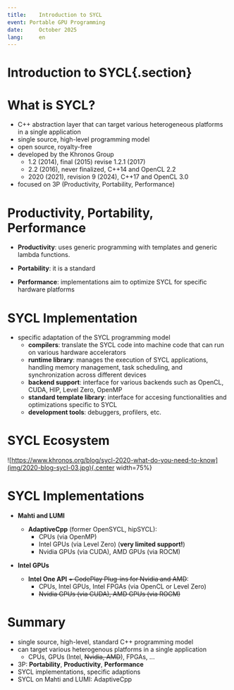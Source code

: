 ```yaml
---
title:    Introduction to SYCL
event: Portable GPU Programming
date:     October 2025
lang:     en
---
```


# Introduction to SYCL{.section}

# What is SYCL?

 - C++ abstraction layer that can target various heterogeneous platforms in a single application
 - single source, high-level programming model
 - open source, royalty-free
 - developed by the Khronos Group 
    - 1.2 (2014), final (2015) revise 1.2.1 (2017)
    - 2.2 (2016), never finalized, C++14 and OpenCL 2.2
    - 2020 (2021), revision 9 (2024), C++17 and OpenCL 3.0
 - focused on 3P (Productivity, Portability, Performance)


# Productivity, Portability, Performance

 - **Productivity**: uses generic programming with templates and generic lambda functions.


 - **Portability**: it is a standard


 - **Performance**: implementations aim to optimize SYCL for specific hardware platforms

# SYCL Implementation


  - specific  adaptation of the SYCL programming model
    - **compilers**:  translate the SYCL code into machine code that can run on various hardware accelerators
    - **runtime library**: manages the execution of SYCL applications, handling  memory management, task scheduling, and synchronization across different devices
    - **backend support**: interface for various backends such as OpenCL, CUDA, HIP,  Level Zero, OpenMP
    - **standard template library**: interface for accesing functionalities and optimizations specific to SYCL
    - **development tools**: debuggers, profilers, etc.


# SYCL Ecosystem

![https://www.khronos.org/blog/sycl-2020-what-do-you-need-to-know](img/2020-blog-sycl-03.jpg){.center width=75%}


# SYCL Implementations

- **Mahti and LUMI**
   - **AdaptiveCpp** (former OpenSYCL, hipSYCL):
     - CPUs (via OpenMP)
     - Intel GPUs (via Level Zero) (**very limited support!**)
     - Nvidia GPUs (via CUDA), AMD GPUs (via ROCM)

- **Intel GPUs**
  - **Intel One API** ~~+ CodePlay Plug-ins for Nvidia and AMD~~:
    - CPUs, Intel GPUs, Intel FPGAs (via OpenCL or Level Zero)
    - ~~Nvidia GPUs (via CUDA), AMD GPUs (via ROCM)~~


# Summary

 - single source, high-level, standard C++  programming model 
 - can target various heterogenous platforms in a single application
     - CPUs, GPUs (Intel, ~~Nvidia, AMD~~), FPGAs, ...
 - 3P: **Portability**, **Productivity**, **Performance**
 - SYCL implementations, specific adaptions 
 - SYCL on Mahti and LUMI: AdaptiveCpp
